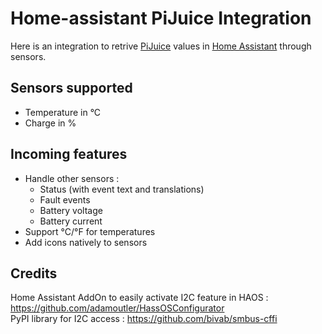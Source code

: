 # Home-assistant PiJuice Integration

Here is an integration to retrive [PiJuice](https://github.com/PiSupply/PiJuice) values in [Home Assistant](https://home-assistant.io) through sensors.


## Sensors supported
* Temperature in °C
* Charge in %


## Incoming features
* Handle other sensors :
  * Status (with event text and translations)
  * Fault events
  * Battery voltage
  * Battery current
* Support °C/°F for temperatures
* Add icons natively to sensors


## Credits
Home Assistant AddOn to easily activate I2C feature in HAOS : https://github.com/adamoutler/HassOSConfigurator<br>
PyPI library for I2C access : https://github.com/bivab/smbus-cffi
